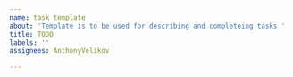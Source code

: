 ```yaml
---
name: task template
about: 'Template is to be used for describing and completeing tasks '
title: TODO
labels: ''
assignees: AnthonyVelikov

---
```



